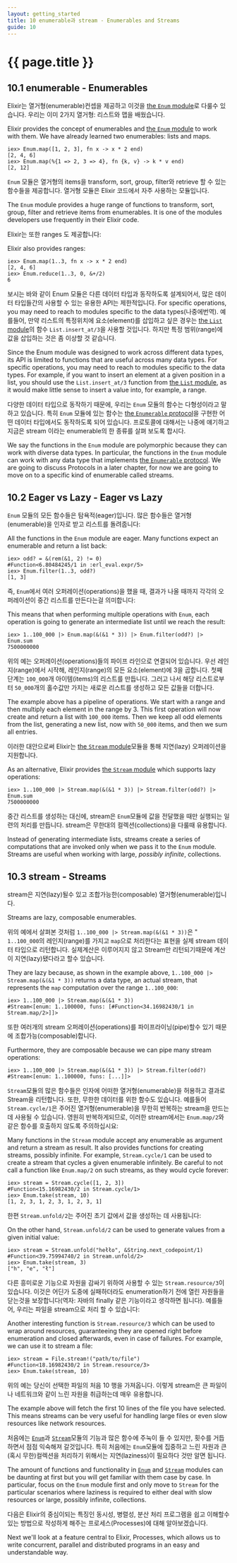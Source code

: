 ```yaml
---
layout: getting_started
title: 10 enumerable과 stream - Enumerables and Streams
guide: 10
---
```


# {{ page.title }}

  <div class="toc"></div>
  <p></p>

## 10.1 enumerable - Enumerables

Elixir는 열거형(enumerable)컨셉을 제공하고 이것을 [the `Enum` module](/docs/stable/elixir/Enum.html)로 다룰수 있습니다.
우리는 이미 2가지 열거형: 리스트와 맵을 배웠습니다.

Elixir provides the concept of enumerables and [the `Enum` module](/docs/stable/elixir/Enum.html) to work with them. We have already learned two enumerables: lists and maps.

```iex
iex> Enum.map([1, 2, 3], fn x -> x * 2 end)
[2, 4, 6]
iex> Enum.map(%{1 => 2, 3 => 4}, fn {k, v} -> k * v end)
[2, 12]
```

`Enum` 모듈은 열거형의 items을 transform, sort, group, filter와 retrieve 할 수 있는 함수들을 제공합니다. 
열거형 모듈은 Elixir 코드에서 자주 사용하는 모듈입니다.

The `Enum` module provides a huge range of functions to transform, sort, group, filter and retrieve items from enumerables. It is one of the modules developers use frequently in their Elixir code.

Elixir는 또한 ranges 도 제공합니다:

Elixir also provides ranges:

```iex
iex> Enum.map(1..3, fn x -> x * 2 end)
[2, 4, 6]
iex> Enum.reduce(1..3, 0, &+/2)
6
```

보시는 바와 같이 Enum 모듈은 다른 데이터 타입과 동작하도록 설계되어서, 많은 데이터 타입들간의 사용할 수 있는 유용한 API는 제한적입니다. For specific operations, you may need to reach to modules specific to the data types(나중에번역). 예를들어, 만약 리스트의 특정위치에 요소(element)를 삽입하고 싶은 경우는 [the `List` module](/docs/stable/elixir/List.html)의 함수 `List.insert_at/3`을 사용할 것입니다. 하지만 특정 범위(range)에 값을 삽입하는 것은 좀 이상할 것 같습니다.

Since the Enum module was designed to work across different data types, its API is limited to functions that are useful across many data types. For specific operations, you may need to reach to modules specific to the data types. For example, if you want to insert an element at a given position in a list, you should use the `List.insert_at/3` function from [the `List` module](/docs/stable/elixir/List.html), as it would make little sense to insert a value into, for example, a range.

다양한 데이터 타입으로 동작하기 때문에, 우리는 `Enum` 모듈의 함수는 다형성이라고 말하고 있습니다. 특히 `Enum` 모듈에 있는 함수는 [the `Enumerable` protocol](/docs/stable/elixir/Enumerable.html)을 구현한 어떤 데이터 타입에서도 동작하도록 되어 있습니다. 프로토콜에 대해서는 나중에 얘기하고 지금은 stream 이라는 enumerable의 한 종류를 살펴 보도록 합시다.

We say the functions in the `Enum` module are polymorphic because they can work with diverse data types. In particular, the functions in the `Enum` module can work with any data type that implements [the `Enumerable` protocol](/docs/stable/elixir/Enumerable.html). We are going to discuss Protocols in a later chapter, for now we are going to move on to a specific kind of enumerable called streams.

## 10.2 Eager vs Lazy - Eager vs Lazy

`Enum` 모듈의 모든 함수들은 탐욕적(eager)입니다. 많은 함수들은 열거형(enumerable)을 인자로 받고 리스트를 돌려줍니다:

All the functions in the `Enum` module are eager. Many functions expect an enumerable and return a list back:

```iex
iex> odd? = &(rem(&1, 2) != 0)
#Function<6.80484245/1 in :erl_eval.expr/5>
iex> Enum.filter(1..3, odd?)
[1, 3]
```

즉, `Enum`에서 여러 오퍼레이션(operations)을 했을 때, 결과가 나올 때까지 각각의 오퍼레이션이 중간 리스트를 만든다는걸 의미합니다:

This means that when performing multiple operations with `Enum`, each operation is going to generate an intermediate list until we reach the result:

```iex
iex> 1..100_000 |> Enum.map(&(&1 * 3)) |> Enum.filter(odd?) |> Enum.sum
7500000000
```

위의 예는 오퍼레이션(operations)들의 파이프 라인으로 연결되어 있습니다. 우선 레인지(range)에서 시작해, 레인지(range)의 모든 요소(element)에 3을 곱합니다. 첫째 단계는 `100_000`개 아이템(items)의 리스트를 만듭니다. 그러고 나서 해당 리스트로부터 `50_000`개의 홀수값만 가지는 새로운 리스트를 생성하고 모든 값들을 더합니다.

The example above has a pipeline of operations. We start with a range and then multiply each element in the range by 3. This first operation will now create and return a list with `100_000` items. Then we keep all odd elements from the list, generating a new list, now with `50_000` items, and then we sum all entries.

이러한 대안으로써 Elixir는 [the `Stream` module](/docs/stable/elixir/Stream.html)모듈을 통해 지연(lazy) 오퍼레이션을 지원합니다.

As an alternative, Elixir provides [the `Stream` module](/docs/stable/elixir/Stream.html) which supports lazy operations:

```iex
iex> 1..100_000 |> Stream.map(&(&1 * 3)) |> Stream.filter(odd?) |> Enum.sum
7500000000
```

중간 리스트를 생성하는 대신에, stream은 `Enum`모듈에 값을 전달했을 때만 실행되는 일련의 처리를 만듭니다. stream은 무한대의 컬렉션(collections)을 다룰때 유용합니다.

Instead of generating intermediate lists, streams create a series of computations that are invoked only when we pass it to the `Enum` module. Streams are useful when working with large, *possibly infinite*, collections.

## 10.3 stream - Streams

stream은 지연(lazy)될수 있고 조합가능한(composable) 열거형(enumerable)입니다.

Streams are lazy, composable enumerables.

위의 예에서 살펴본 것처럼 `1..100_000 |> Stream.map(&(&1 * 3))`은 " `1..100_000`의 레인지(range)를 가지고 `map`으로 처리한다는 표현을 실제 stream 데이터 타입으로 리턴합니다. 실제계산은 이루어지지 않고 Stream만 리턴되기때문에 계산이 지연(lazy)됐다라고 할수 있습니다.

They are lazy because, as shown in the example above, `1..100_000 |> Stream.map(&(&1 * 3))` returns a data type, an actual stream, that represents the `map` computation over the range `1..100_000`:

```iex
iex> 1..100_000 |> Stream.map(&(&1 * 3))
#Stream<[enum: 1..100000, funs: [#Function<34.16982430/1 in Stream.map/2>]]>
```

또한 여러개의 stream 오퍼레이션(operations)를 파이프라이닝(pipe)할수 있기 때문에 조합가능(composable)합니다.

Furthermore, they are composable because we can pipe many stream operations:

```iex
iex> 1..100_000 |> Stream.map(&(&1 * 3)) |> Stream.filter(odd?)
#Stream<[enum: 1..100000, funs: [...]]>
```

`Stream`모듈의 많은 함수들은 인자에 어떠한 열거형(enumerable)을 허용하고 결과로 Stream을 리턴합니다. 또한, 무한한 데이터를 위한 함수도 있습니다. 예를들어 `Stream.cycle/1`은 주어진 열거형(enumerable)을 무한히 반복하는 stream을 만드는 데 사용될 수 있습니다. 영원히 반복하게되므로, 이러한 stream에서는 `Enum.map/2`와 같은 함수를 호출하지 않도록 주의하십시요:

Many functions in the `Stream` module accept any enumerable as argument and return a stream as result. It also provides functions for creating streams, possibly infinite. For example, `Stream.cycle/1` can be used to create a stream that cycles a given enumerable infinitely. Be careful to not call a function like `Enum.map/2` on such streams, as they would cycle forever:

```iex
iex> stream = Stream.cycle([1, 2, 3])
#Function<15.16982430/2 in Stream.cycle/1>
iex> Enum.take(stream, 10)
[1, 2, 3, 1, 2, 3, 1, 2, 3, 1]
```

한편 `Stream.unfold/2`는 주어진 초기 값에서 값을 생성하는 데 사용됩니다:

On the other hand, `Stream.unfold/2` can be used to generate values from a given initial value:

```iex
iex> stream = Stream.unfold("hełło", &String.next_codepoint/1)
#Function<39.75994740/2 in Stream.unfold/2>
iex> Enum.take(stream, 3)
["h", "e", "ł"]
```

다른 흥미로운 기능으로 자원을 감싸기 위하여 사용할 수 있는 `Stream.resource/3`이 있습니다. 이것은 어딘가 도중에 실패하더라도 enumeration하기 전에 열린 자원들을 닫는것을 보장합니다(역자: 자바의 finally 같은 기능이라고 생각하면 됩니다). 예를들어, 우리는 파일을 stream으로 처리 할 수 있습니다:

Another interesting function is `Stream.resource/3` which can be used to wrap around resources, guaranteeing they are opened right before enumeration and closed afterwards, even in case of failures. For example, we can use it to stream a file:

```iex
iex> stream = File.stream!("path/to/file")
#Function<18.16982430/2 in Stream.resource/3>
iex> Enum.take(stream, 10)
```

위의 예는 당신이 선택한 파일의 처음 10 행을 가져옵니다. 이렇게 stream은 큰 파일이나 네트워크와 같이 느린 자원을 취급하는데 매우 유용합니다.

The example above will fetch the first 10 lines of the file you have selected. This means streams can be very useful for handling large files or even slow resources like network resources.

처음에는 [`Enum`](/docs/stable/elixir/Enum.html)과 [`Stream`](/docs/stable/elixir/Stream.html)모듈의 기능과 많은 함수에 주눅이 들 수 있지만, 횟수를 거듭하면서 점점 익숙해져 갈것입니다. 특히 처음에는 `Enum`모듈에 집중하고 느린 자원과 큰(혹시 무한)컬렉션을 처리하기 위해서는 지연(laziness)이 필요하다 것만 알면 됩니다.

The amount of functions and functionality in [`Enum`](/docs/stable/elixir/Enum.html) and [`Stream`](/docs/stable/elixir/Stream.html) modules can be daunting at first but you will get familiar with them case by case. In particular, focus on the `Enum` module first and only move to `Stream` for the particular scenarios where laziness is required to either deal with slow resources or large, possibly infinite, collections.

다음은 Elixir의 중심이되는 특징인 동시성, 병렬성, 분산 처리 프로그램을 쉽고 이해할수 있는 방법으로 작성하게 해주는 프로세스(Processes)에 대해 알아보겠습니다.

Next we'll look at a feature central to Elixir, Processes, which allows us to write concurrent, parallel and distributed programs in an easy and understandable way.
